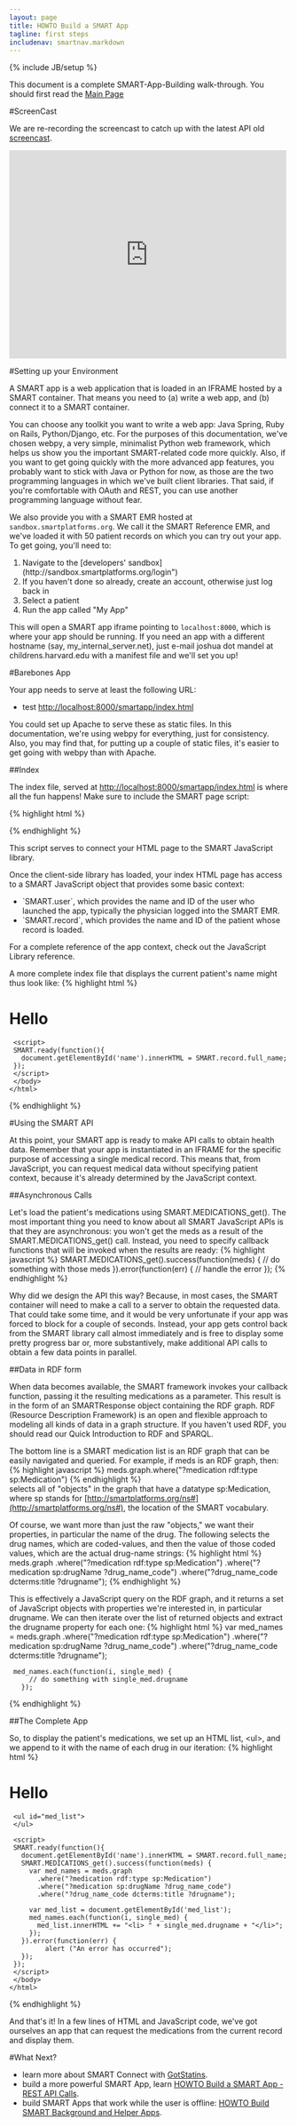 ```yaml
---
layout: page
title: HOWTO Build a SMART App
tagline: first steps
includenav: smartnav.markdown
---
```

{% include JB/setup %}

<div id="toc"> </div>

This document is a complete SMART-App-Building walk-through. You should first read the [Main Page](../../) 

#ScreenCast


We are re-recording the screencast to catch up with the latest API old [screencast](http://vimeo.com/20113823).

<iframe src="http://player.vimeo.com/video/20113823" width="500" height="375" frameborder="0" webkitAllowFullScreen mozallowfullscreen allowFullScreen> </iframe>


#Setting up your Environment


A SMART app is a web application that is loaded in an IFRAME hosted by a SMART container. That means you need to (a) write a web app, and (b) connect it to a SMART container. 

You can choose any toolkit you want to write a web app: Java Spring, Ruby on Rails, Python/Django, etc. For the purposes of this documentation, we've chosen webpy, a very simple, minimalist Python web framework, which helps us show you the important SMART-related code more quickly. Also, if you want to get going quickly with the more advanced app features, you probably want to stick with Java or Python for now, as those are the two programming languages in which we've built client libraries. That said, if you're comfortable with OAuth and REST, you can use another programming language without fear. 

We also provide you with a SMART EMR hosted at `sandbox.smartplatforms.org`. We call it the SMART Reference EMR, and we've loaded it with 50 patient records on which you can try out your app. To get going, you'll need to: 

 <ol>
            <li>Navigate to the [developers' sandbox](http://sandbox.smartplatforms.org/login")</li>
            <li>If you haven't done so already, create an account, otherwise just log back in </li>
            <li>Select a patient </li>
            <li>Run the app called &quot;My App&quot; </li>
          </ol>



This will open a SMART app iframe pointing to `localhost:8000`, which is where your app should be running. If you need an app with a different hostname (say, my_internal_server.net), just e-mail joshua dot mandel at childrens.harvard.edu with a manifest file and we'll set you up! 

#Barebones App

Your app needs to serve at least the following URL:

   * test [http://localhost:8000/smartapp/index.html](http://localhost:8000/smartapp/index.html)

You could set up Apache to serve these as static files. In this documentation, we're using webpy for everything, just for consistency. Also, you may find that, for putting up a couple of static files, it's easier to get going with webpy than with Apache. 


##Index

The index file, served at [http://localhost:8000/smartapp/index.html](http://localhost:8000/smartapp/index.html) is where all the fun happens! Make sure to include the SMART page script:

	
{% highlight html %}	
<script src="http://sample-apps.smartplatforms.org/framework/smart/scripts/smart-api-client.js"></script>
{% endhighlight  %}		
	

This script serves to connect your HTML page to the SMART JavaScript library.

Once the client-side library has loaded, your index HTML page has access to a SMART JavaScript object that provides some basic context:
 <ul>
            <li>`SMART.user`, which provides the name and ID of the user who launched the app, typically the physician logged into the SMART EMR.</li>
<li>`SMART.record`, which provides the name and ID of the patient whose record is loaded.</li>
</ul>	

For a complete reference of the app context, check out the JavaScript Library reference.

A more complete index file that displays the current patient's name might thus look like: 
{% highlight html %}
	<!DOCTYPE html>
	<html>
	 <head>
	  <script src="http://sample-apps.smartplatforms.org/framework/smart/scripts/smart-api-client.js"></script>
	 </head>
	 <body><h1>Hello <span id="name"></span></h1>
	 
	 <script>
	 SMART.ready(function(){
	   document.getElementById('name').innerHTML = SMART.record.full_name;
	 });
	 </script>
	 </body>
	</html>
{% endhighlight  %}	

#Using the SMART API

At this point, your SMART app is ready to make API calls to obtain health data. Remember that your app is instantiated in an IFRAME for the specific purpose of accessing a single medical record. This means that, from JavaScript, you can request medical data without specifying patient context, because it's already determined by the JavaScript context.

##Asynchronous Calls

Let's load the patient's medications using SMART.MEDICATIONS\_get(). The most important thing you need to know about all SMART JavaScript APIs is that they are asynchronous: you won't get the meds as a result of the SMART.MEDICATIONS\_get() call. Instead, you need to specify callback functions that will be invoked when the results are ready:
{% highlight javascript %}
	SMART.MEDICATIONS_get().success(function(meds) {
	  // do something with those meds
	}).error(function(err) {
	  // handle the error
	});
{% endhighlight  %}		

Why did we design the API this way? Because, in most cases, the SMART container will need to make a call to a server to obtain the requested data. That could take some time, and it would be very unfortunate if your app was forced to block for a couple of seconds. Instead, your app gets control back from the SMART library call almost immediately and is free to display some pretty progress bar or, more substantively, make additional API calls to obtain a few data points in parallel. 


##Data in RDF form

When data becomes available, the SMART framework invokes your callback function, passing it the resulting medications as a parameter. This result is in the form of an SMARTResponse object containing the RDF graph. RDF \(Resource Description Framework\) is an open and flexible approach to modeling all kinds of data in a graph structure. If you haven't used RDF, you should read our Quick Introduction to RDF and SPARQL.

The bottom line is a SMART medication list is an RDF graph that can be easily navigated and queried. For example, if
meds is an RDF graph, then:
{% highlight javascript %}
meds.graph.where("?medication rdf:type sp:Medication")
{% endhighlight  %}		
selects all of "objects" in the graph that have a datatype sp:Medication, where sp stands for [http://smartplatforms.org/ns#](http://smartplatforms.org/ns#), the location of the SMART vocabulary.

Of course, we want more than just the raw "objects," we want their properties, in particular the name of the drug. The following selects the drug names, which are coded-values, and then the value of those coded values, which are the actual drug-name strings:
{% highlight html %}
meds.graph
	.where("?medication rdf:type sp:Medication")
	.where("?medication sp:drugName ?drug_name_code")
	.where("?drug_name_code dcterms:title ?drugname");
{% endhighlight  %}	

This is effectively a JavaScript query on the RDF graph, and it returns a set of JavaScript objects with properties we're interested in, in particular drugname. We can then iterate over the list of returned objects and extract the drugname property for each one:
{% highlight html %}
var med_names = meds.graph
		 .where("?medication rdf:type sp:Medication")
		 .where("?medication sp:drugName ?drug_name_code")
		 .where("?drug_name_code dcterms:title ?drugname");
		 
	 med_names.each(function(i, single_med) {
		 // do something with single_med.drugname
	   });
{% endhighlight  %}	
	   
##The Complete App

So, to display the patient's medications, we set up an HTML list, \<ul>, and we append to it with the name of each drug in our iteration:
{% highlight html %}
	<!DOCTYPE html>
	<html>
	 <head>
	  <script src="http://sample-apps.smartplatforms.org/framework/smart/scripts/smart-api-client.js"></script>
	 </head>
	 <body><h1>Hello <span id="name"></span></h1>
	 
	 <ul id="med_list">
	 </ul>
	 
	 <script>
	 SMART.ready(function(){
	   document.getElementById('name').innerHTML = SMART.record.full_name;
	   SMART.MEDICATIONS_get().success(function(meds) {
		 var med_names = meds.graph
		   .where("?medication rdf:type sp:Medication")
		   .where("?medication sp:drugName ?drug_name_code")
		   .where("?drug_name_code dcterms:title ?drugname");
		 
		 var med_list = document.getElementById('med_list');
		 med_names.each(function(i, single_med) {
		   med_list.innerHTML += "<li> " + single_med.drugname + "</li>";
		 });
	   }).error(function(err) {
			 alert ("An error has occurred");
	   });
	 });
	 </script>
	 </body>
	</html>
{% endhighlight  %}	

And that's it! In a few lines of HTML and JavaScript code, we've got ourselves an app that can request the medications from the current record and display them. 


#What Next?

<ul>
    <li>learn more about SMART Connect with <a href="/smart-docs-testing/howto/got_statins">GotStatins</a>.</li>
    <li>build a more powerful SMART App, learn <a href="/smart-docs-testing/howto/build_a_rest_app">HOWTO Build a SMART App - REST API Calls</a>.</li>
    <li>build SMART Apps that work while the user is offline: <a href="/smart-docs-testing/howto/background_and_helper_apps">HOWTO Build SMART Background and Helper Apps</a>.</li>
</ul>


